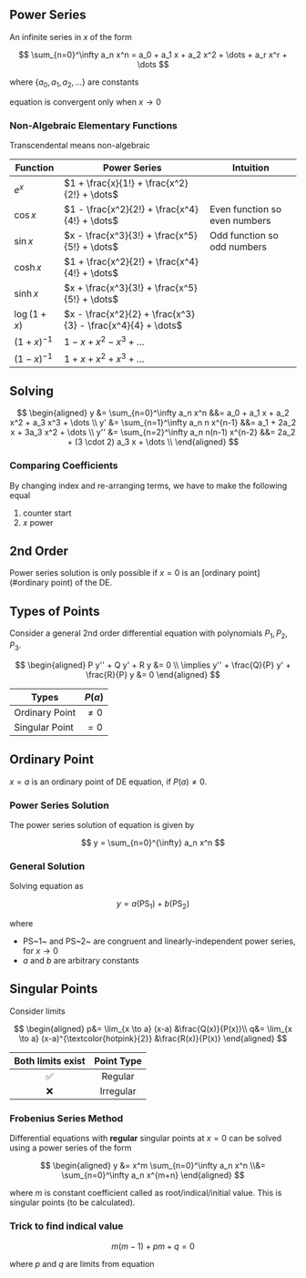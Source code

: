 ## Power Series

An infinite series in $x$ of the form

$$
\sum_{n=0}^\infty a_n x^n = a_0 + a_1 x + a_2 x^2 + \dots + a_r x^r + \dots
$$

where $\{ a_0, a_1, a_2, \dots \}$ are constants

equation is convergent only when $x \to 0$

### Non-Algebraic Elementary Functions

Transcendental means non-algebraic

| Function     | Power Series                                                | Intuition                     |
| ------------ | ----------------------------------------------------------- | ----------------------------- |
| $e^x$        | $1 + \frac{x}{1!} + \frac{x^2}{2!} + \dots$                 |                               |
| $\cos x$     | $1 - \frac{x^2}{2!} + \frac{x^4}{4!} + \dots$               | Even function so even numbers |
| $\sin x$     | $x - \frac{x^3}{3!} + \frac{x^5}{5!} + \dots$               | Odd function so odd numbers   |
| $\cosh x$    | $1 + \frac{x^2}{2!} + \frac{x^4}{4!} + \dots$               |                               |
| $\sinh x$    | $x + \frac{x^3}{3!} + \frac{x^5}{5!} + \dots$               |                               |
| $\log(1+x)$  | $x - \frac{x^2}{2} + \frac{x^3}{3} - \frac{x^4}{4} + \dots$ |                               |
| $(1+x)^{-1}$ | $1 - x + x^2 - x^3 + \dots$                                 |                               |
| $(1-x)^{-1}$ | $1 + x + x^2 + x^3 + \dots$                                 |                               |

## Solving

$$
\begin{aligned}
y
&= \sum_{n=0}^\infty a_n x^n
&&= a_0 + a_1 x + a_2 x^2 + a_3 x^3 + \dots \\
y'
&= \sum_{n=1}^\infty a_n n x^{n-1}
&&= a_1 + 2a_2 x + 3a_3 x^2 + \dots \\
y''
&= \sum_{n=2}^\infty a_n n(n-1) x^{n-2}
&&= 2a_2 + (3 \cdot 2) a_3 x + \dots \\
\end{aligned}
$$

### Comparing Coefficients

By changing index and re-arranging terms, we have to make the following equal

1. counter start
2. $x$ power

## 2nd Order

Power series solution is only possible if $x = 0$ is an [ordinary point](#ordinary point) of the DE.

## Types of Points

Consider a general 2nd order differential equation with polynomials $P_1, P_2, P_3$.

$$
\begin{aligned}
P y'' + Q y' + R y &= 0 \\
\implies y'' + \frac{Q}{P} y' + \frac{R}{P} y &= 0
\end{aligned}
$$

| Types          | $P(a)$  |
| -------------- | ------- |
| Ordinary Point | $\ne 0$ |
| Singular Point | $= 0$   |

## Ordinary Point

$x=a$ is an ordinary point of DE equation, if $P(a) \ne 0$.

### Power Series Solution

The power series solution of equation is given by

$$
y = \sum_{n=0}^{\infty} a_n x^n
$$

### General Solution

Solving equation as

$$
y = a(\text{PS}_1) + b(\text{PS}_2)
$$

where

- PS~1~ and PS~2~ are congruent and linearly-independent power series, for $x \to 0$
- $a$ and $b$ are arbitrary constants

## Singular Points

Consider limits

$$
\begin{aligned}
p&=
\lim_{x \to a} (x-a)
&\frac{Q(x)}{P(x)}\\
q&=
\lim_{x \to a} (x-a)^{\textcolor{hotpink}{2}}
&\frac{R(x)}{P(x)}
\end{aligned}
$$

| Both limits exist | Point Type |
|:-:|:-:|
|    ✅    |     Regular     |
|    ❌    |			Irregular |

### Frobenius Series Method

Differential equations with **regular** singular points at $x=0$ can be solved using a power series of the form

$$
\begin{aligned}
y
&= x^m \sum_{n=0}^\infty a_n x^n \\&= \sum_{n=0}^\infty a_n x^{m+n}
\end{aligned}
$$

where $m$ is constant coefficient called as root/indical/initial value. This is singular points (to be calculated).

### Trick to find indical value

$$
m(m-1) + p m + q = 0
$$

where $p$ and $q$ are limits from equation
